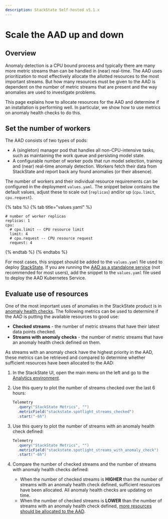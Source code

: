 ```yaml
---
description: StackState Self-hosted v5.1.x
---
```


# Scale the AAD up and down

## Overview

Anomaly detection is a CPU bound process and typically there are many more metric streams than can be handled in (near) real-time. The AAD uses prioritization to most effectively allocate the allotted resources to the most important streams. But how many resources must be given to the AAD is dependent on the number of metric streams that are present and the way anomalies are used to investigate problems.

This page explains how to allocate resources for the AAD and determine if an installation is performing well. In particular, we show how to use metrics on anomaly health checks to do this.

## Set the number of workers

The AAD consists of two types of pods:

* A (singleton) manager pod that handles all non-CPU-intensive tasks, such as maintaining the work queue and persisting model state.
* A configurable number of worker pods that run model selection, training and (near) real-time anomaly detection. Workers fetch their data from StackState and report back any found anomalies (or their absence).

The number of workers and their individual resource requirements can be configured in the deployment `values.yaml`. The snippet below contains the default values, adjust these to scale out (`replicas`) and/or up (`cpu.limit`, `cpu.request`).

{% tabs %}
{% tab title="values.yaml" %}
```text
# number of worker replicas
replicas: 1
cpu:
  # cpu.limit -- CPU resource limit
  limit: 4
  # cpu.request -- CPU resource request
  request: 4
```
{% endtab %}
{% endtabs %}

For most cases, this snippet should be added to the `values.yaml` file used to deploy [StackState](/setup/install-stackstate/kubernetes_openshift/kubernetes_install.md). If you are running the [AAD as a standalone service](/setup/install-stackstate/kubernetes_openshift/aad_standalone.md) (not recommended for most users), add the snippet to the `values.yaml` file used to deploy the AAD Kubernetes Service.

## Evaluate use of resources

One of the most important uses of anomalies in the StackState product is in [anomaly health checks](../../use/checks-and-monitors/anomaly-health-checks.md). The following metrics can be used to determine if the AAD is putting the available resources to good use:

* **Checked streams** - the number of metric streams that have their latest data points checked.
* **Streams with anomaly checks** - the number of metric streams that have an anomaly health check defined on them.

As streams with an anomaly check have the highest priority in the AAD, these metrics can be retrieved and compared to determine whether sufficient resources have been allocated to the AAD:

1. In the StackState UI, open the main menu on the left and go to the [Analytics environment](/use/stackstate-ui/analytics.md).

2. Use this query to plot the number of streams checked over the last 6 hours:

    ```java
    Telemetry
      .query("StackState Metrics", "")
      .metricField("stackstate.spotlight_streams_checked")
      .start("-6h")
    ```

3. Use this query to plot the number of streams with an anomaly health check defined:

    ```java
    Telemetry
      .query("StackState Metrics", "")
      .metricField("stackstate.spotlight_streams_with_anomaly_check")
      .start("-6h")
    ```

4. Compare the number of checked streams and the number of streams with anomaly health checks defined:
   * When the number of checked streams is **HIGHER** than the number of streams with an anomaly health check defined, sufficient resources have been allocated. All anomaly health checks are updating on time.
   * When the number of checked streams is **LOWER** than the number of streams with an anomaly health check defined, [more resources should be allocated to the AAD](#set-the-number-of-workers).
